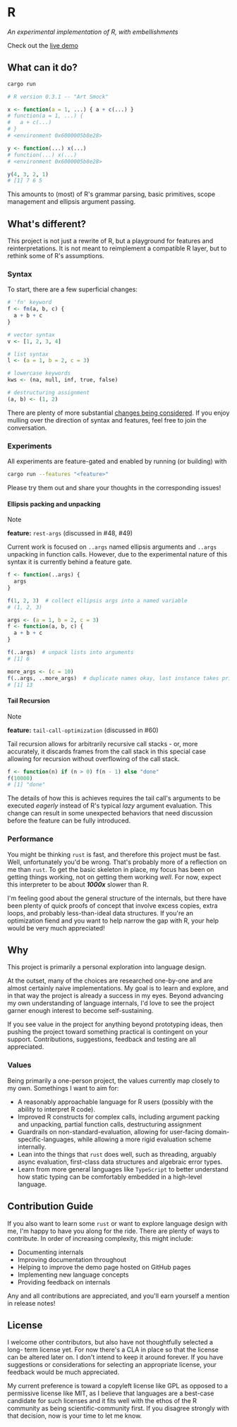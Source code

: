 # R

_An experimental implementation of R, with embellishments_

Check out the [live demo](https://dgkf.github.io/R/)

## What can it do?

```sh
cargo run
```
```r
# R version 0.3.1 -- "Art Smock"

x <- function(a = 1, ...) { a + c(...) }
# function(a = 1, ...) {
#   a + c(...)
# }
# <environment 0x6000005b8e28>

y <- function(...) x(...)
# function(...) x(...)
# <environment 0x6000005b8e28>

y(4, 3, 2, 1)
# [1] 7 6 5 
```

This amounts to (most) of R's grammar parsing, basic primitives, scope
management and ellipsis argument passing.

## What's different?

This project is not just a rewrite of R, but a playground for features and
reinterpretations. It is not meant to reimplement a compatible R layer, but 
to rethink some of R's assumptions. 

### Syntax

To start, there are a few superficial changes:

```r
# 'fn' keyword
f <- fn(a, b, c) {
  a + b + c
}

# vector syntax
v <- [1, 2, 3, 4]

# list syntax
l <- (a = 1, b = 2, c = 3)

# lowercase keywords
kws <- (na, null, inf, true, false)

# destructuring assignment
(a, b) <- (1, 2)
```

There are plenty of more substantial [changes being considered](https://github.com/dgkf/R/issues?q=is%3Aissue+is%3Aopen+label%3Ameta-proposal). 
If you enjoy mulling over the direction of syntax and features, feel
free to join the conversation.

### Experiments

All experiments are feature-gated and enabled by running (or building) with 

```sh
cargo run --features "<feature>"
```

Please try them out and share your thoughts in the corresponding issues!

#### Ellipsis packing and unpacking

> [!NOTE]  
> **feature:** `rest-args` (discussed in #48, #49)

Current work is focused on `..args` named ellipsis arguments and `..args`
unpacking in function calls. However, due to the experimental nature of this
syntax it is currently behind a feature gate.

```r
f <- function(..args) {
  args
}

f(1, 2, 3)  # collect ellipsis args into a named variable
# (1, 2, 3)
```

```r
args <- (a = 1, b = 2, c = 3)
f <- function(a, b, c) {
  a + b + c
}

f(..args)  # unpack lists into arguments
# [1] 6

more_args <- (c = 10)
f(..args, ..more_args)  # duplicate names okay, last instance takes priority
# [1] 13
```

#### Tail Recursion

> [!NOTE]  
> **feature:** `tail-call-optimization` (discussed in #60)

Tail recursion allows for arbitrarily recursive call stacks - or, more 
accurately, it discards frames from the call stack in this special case
allowing for recursion without overflowing of the call stack.

```r
f <- function(n) if (n > 0) f(n - 1) else "done"
f(10000)
# [1] "done"
```

The details of how this is achieves requires the tail call's arguments to be
executed _eagerly_ instead of R's typical _lazy_ argument evaluation. This 
change can result in some unexpected behaviors that need discussion before
the feature can be fully introduced.

### Performance

You might be thinking `rust` is fast, and therefore this project must be
fast. Well, unfortunately you'd be wrong. That's probably more of a 
reflection on me than `rust`. To get the basic skeleton in place, 
my focus has been on getting things working, not on getting them working
_well_. For now, expect this interpreter to be about ***1000x*** slower
than R. 

I'm feeling good about the general structure of the internals, but there
have been plenty of quick proofs of concept that involve excess copies, 
extra loops, and probably less-than-ideal data structures. If you're an 
optimization fiend and you want to help narrow the gap with R, your help 
would be very much appreciated!

## Why

This project is primarily a personal exploration into language design. 

At the outset, many of the choices are researched one-by-one and are almost
certainly naive implementations. My goal is to learn and explore, and in 
that way the project is already a success in my eyes. Beyond advancing my own
understanding of language internals, I'd love to see the project garner enough
interest to become self-sustaining. 

If you see value in the project for anything beyond prototyping ideas, then
pushing the project toward something practical is contingent on your support.
Contributions, suggestions, feedback and testing are all appreciated.

### Values

Being primarily a one-person project, the values currently map closely to my
own. Somethings I want to aim for:

- A reasonably approachable language for R users (possibly with the ability to
  interpret R code).
- Improved R constructs for complex calls, including argument packing and
  unpacking, partial function calls, destructuring assignment
- Guardrails on non-standard-evaluation, allowing for user-facing 
  domain-specific-languages, while allowing a more rigid evaluation scheme
  internally. 
- Lean into the things that `rust` does well, such as threading, arguably 
  async evaluation, first-class data structures and algebraic error types.
- Learn from more general languages like `TypeScript` to better understand
  how static typing can be comfortably embedded in a high-level language.

## Contribution Guide

If you also want to learn some `rust` or want to explore language design with
me, I'm happy to have you along for the ride. There are plenty of ways to
contribute. In order of increasing complexity, this might include:

- Documenting internals
- Improving documentation throughout
- Helping to improve the demo page hosted on GitHub pages
- Implementing new language concepts
- Providing feedback on internals

Any and all contributions are appreciated, and you'll earn yourself a mention
in release notes!

## License

I welcome other contributors, but also have not thoughtfully selected a long-
term license yet. For now there's a CLA in place so that the license can
be altered later on. I don't intend to keep it around forever. If you have
suggestions or considerations for selecting an appropriate license, your
feedback would be much appreciated.

My current preference is toward a copyleft license like GPL as opposed to a
permissive license like MIT, as I believe that languages are a best-case
candidate for such licenses and it fits well with the ethos of the R community
as being scientific-community first. If you disagree strongly with that
decision, now is your time to let me know.
